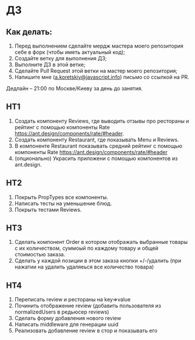 # ДЗ

## Как делать:

1. Перед выполнением сделайте мердж мастера моего репозитория себе в форк (чтобы иметь актуальный код);
2. Создайте ветку для выполнения ДЗ;
3. Выполните ДЗ в этой ветке;
4. Сделайте Pull Request этой ветки на мастер моего репозитория;
5. Напишите мне (a.koretskiy@javascript.info) письмо со ссылкой на PR.

Дедлайн – 21:00 по Москве/Киеву за день до занятия.

## HT1

1. Создать компоненту Reviews, где выводить отзывы про рестораны и рейтинг с помощью компоненты Rate https://ant.design/components/rate/#header.
2. Создать компоненту Restaurant, где показывать Menu и Reviews.
3. В компоненте Restaurant показывать средний рейтинг с помощью компоненты Rate https://ant.design/components/rate/#header
4. (опционально) Украсить приложени с помощью компонентов из ant.design.

## HT2

1. Покрыть PropTypes все компоненты.
2. Написать тесты на уменьшение блюд.
3. Покрыть тестами Reviews.

## HT3

1. Сделать компонент Order в котором отображать выбранные товары с их количеством, суммоый по каждому товару и общей стоимостью заказа.
2. Сделать у каждой позиции в этом заказа кнопки +/-/удалить (при нажатии на удалить удаляеься все количество товара)

## HT4

1. Переписать review и рестораны на key=>value
2. Починить отображение review (добавить пользователя из normalizedUsers в редьюсер reviews)
3. Сделать форму добавления нового review
4. Написать middleware для генерации uuid
5. Реализовать добавление review в стор и показывать его
